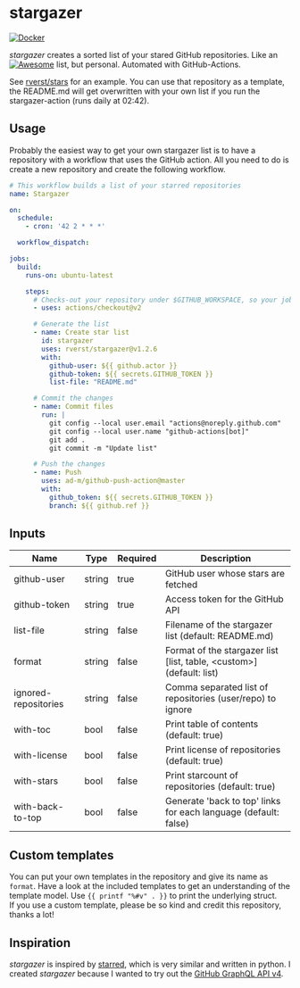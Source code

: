 # stargazer
[![Docker](https://github.com/rverst/stargazer/actions/workflows/docker-publish.yml/badge.svg)](https://github.com/rverst/stargazer/actions/workflows/docker-publish.yml)

*stargazer* creates a sorted list of your stared GitHub repositories.
Like an [![Awesome](https://awesome.re/badge.svg)](https://awesome.re)
list, but personal. Automated with GitHub-Actions.

See [rverst/stars](https://github.com/rverst/stars) for an example. You can use
that repository as a template, the README.md will get overwritten with your own
list if you run the stargazer-action (runs daily at 02:42).

## Usage

Probably the easiest way to get your own stargazer list is to have a
repository with a workflow that uses the GitHub action.
All you need to do is create a new repository and create the following workflow.

```yaml
# This workflow builds a list of your starred repositories
name: Stargazer

on:
  schedule:
    - cron: '42 2 * * *'

  workflow_dispatch:

jobs:
  build:
    runs-on: ubuntu-latest

    steps:
      # Checks-out your repository under $GITHUB_WORKSPACE, so your job can access it
      - uses: actions/checkout@v2

      # Generate the list
      - name: Create star list
        id: stargazer
        uses: rverst/stargazer@v1.2.6
        with:
          github-user: ${{ github.actor }}
          github-token: ${{ secrets.GITHUB_TOKEN }}
          list-file: "README.md"

      # Commit the changes
      - name: Commit files
        run: |
          git config --local user.email "actions@noreply.github.com"
          git config --local user.name "github-actions[bot]"
          git add .
          git commit -m "Update list"

      # Push the changes
      - name: Push
        uses: ad-m/github-push-action@master
        with:
          github_token: ${{ secrets.GITHUB_TOKEN }}
          branch: ${{ github.ref }}
```

## Inputs

| Name | Type | Required | Description |
|------|------|----------|-------------|
| github-user | string | true | GitHub user whose stars are fetched |
| github-token | string | true | Access token for the GitHub API |
| list-file | string | false | Filename of the stargazer list (default: README.md) |
| format | string | false | Format of the stargazer list [list, table, \<custom\>] (default: list) |
| ignored-repositories | string | false | Comma separated list of repositories (user/repo) to ignore |
| with-toc | bool | false | Print table of contents (default: true) |
| with-license | bool | false | Print license of repositories (default: true) |
| with-stars | bool | false | Print starcount of repositories (default: true) |
| with-back-to-top | bool | false | Generate 'back to top' links for each language (default: false) |

## Custom templates

You can put your own templates in the repository and give its name as `format`. Have a look at
the included templates to get an understanding of the template model. Use `{{ printf "%#v" . }}`
to print the underlying struct.  
If you use a custom template, please be so kind and credit this repository, thanks a lot!

## Inspiration

*stargazer* is inspired by [starred](https://github.com/gmolveau/starred),
which is very similar and written in python. I created *stargazer* because I wanted to try out the [GitHub GraphQL API v4](https://docs.github.com/en/graphql).